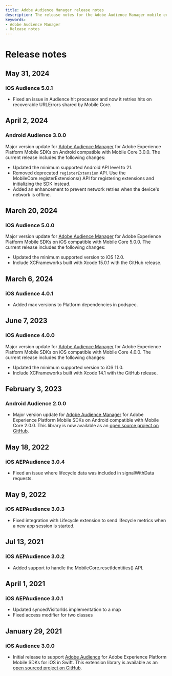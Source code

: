 ```yaml
---
title: Adobe Audience Manager release notes
description: The release notes for the Adobe Audience Manager mobile extension.
keywords:
- Adobe Audience Manager
- Release notes
---
```


# Release notes

## May 31, 2024

### iOS Audience 5.0.1

* Fixed an issue in Audience hit processor and now it retries hits on recoverable URLErrors shared by Mobile Core.

## April 2, 2024

### Android Audience 3.0.0

Major version update for [Adobe Audience Manager](./index.md) for Adobe Experience Platform Mobile SDKs on Android compatible with Mobile Core 3.0.0. The current release includes the following changes:

* Updated the minimum supported Android API level to 21.
* Removed deprecated `registerExtension` API. Use the MobileCore.registerExtensions() API for registering extensions and initializing the SDK instead.
* Added an enhancement to prevent network retries when the device's network is offline.

## March 20, 2024

### iOS Audience 5.0.0

Major version update for [Adobe Audience Manager](./index.md) for Adobe Experience Platform Mobile SDKs on iOS compatible with Mobile Core 5.0.0. The current release includes the following changes:

* Updated the minimum supported version to iOS 12.0.
* Include XCFrameworks built with Xcode 15.0.1 with the GitHub release.

## March 6, 2024

### iOS Audience 4.0.1

* Added max versions to Platform dependencies in podspec.

## June 7, 2023

### iOS Audience 4.0.0

 Major version update for [Adobe Audience Manager](./index.md) for Adobe Experience Platform Mobile SDKs on iOS compatible with Mobile Core 4.0.0. The current release includes the following changes:

* Updated the minimum supported version to iOS 11.0.
* Include XCFrameworks built with Xcode 14.1 with the GitHub release.

## February 3, 2023

### Android Audience 2.0.0

* Major version update for [Adobe Audience Manager](./index.md) for Adobe Experience Platform Mobile SDKs on Android compatible with Mobile Core 2.0.0. This library is now available as an [open source project on GitHub](https://github.com/adobe/aepsdk-audience-android).

## May 18, 2022

### iOS AEPAudience 3.0.4

* Fixed an issue where lifecycle data was included in signalWithData requests.

## May 9, 2022

### iOS AEPAudience 3.0.3

* Fixed integration with Lifecycle extension to send lifecycle metrics when a new app session is started.

## Jul 13, 2021

### iOS AEPAudience 3.0.2

* Added support to handle the MobileCore.resetIdentities() API.

## April 1, 2021

### iOS AEPAudience 3.0.1

* Updated syncedVisitorIds implementation to a map
* Fixed access modifier for two classes

## January 29, 2021

### iOS Audience 3.0.0

* Initial release to support [Adobe Audience](./index.md) for Adobe Experience Platform Mobile SDKs for iOS in Swift. This extension library is available as an [open sourced project on GitHub](https://github.com/adobe/aepsdk-audience-ios/).
